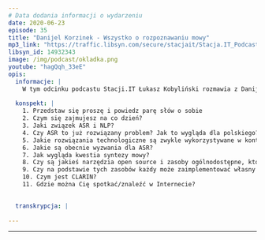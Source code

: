 ```yaml
---
# Data dodania informacji o wydarzeniu
date: 2020-06-23
episode: 35
title: "Danijel Korzinek - Wszystko o rozpoznawaniu mowy"
mp3_link: "https://traffic.libsyn.com/secure/stacjait/Stacja.IT_Podcast_35_Danijel_Korzinek_-_Wszystko_o_rozpoznawaniu_mowy.mp3"
libsyn_id: 14932343
image: /img/podcast/okladka.png
youtube: "hagQqh_33eE"
opis:
  informacje: |
    W tym odcinku podcastu Stacji.IT Łukasz Kobyliński rozmawia z Danijelem Korzinkiem, który na co dzień zajmuje się technologią ASR, czyli rozpoznawaniem mowy. 
  
  konspekt: |
    1. Przedstaw się proszę i powiedz parę słów o sobie
    2. Czym się zajmujesz na co dzień?
    3. Jaki związek ASR i NLP?
    4. Czy ASR to już rozwiązany problem? Jak to wygląda dla polskiego?
    5. Jakie rozwiązania technologiczne są zwykle wykorzystywane w kontekście ASR?
    6. Jakie są obecnie wyzwania dla ASR?
    7. Jak wygląda kwestia syntezy mowy?
    8. Czy są jakieś narzędzia open source i zasoby ogólnodostępne, które realizują te zadania?
    9. Czy na podstawie tych zasobów każdy może zaimplementować własny system ASR?
    10. Czym jest CLARIN?
    11. Gdzie można Cię spotkać/znaleźć w Internecie?
   

  transkrypcja: | 
    
---
```



















  
---
